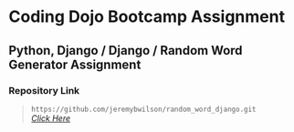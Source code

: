 # Coding Dojo Bootcamp Assignment
## Python, Django / Django / Random Word Generator Assignment

### Repository Link

> ``` https://github.com/jeremybwilson/random_word_django.git ```<br>
> _[Click Here](https://github.com/jeremybwilson/random_word_django.git)_